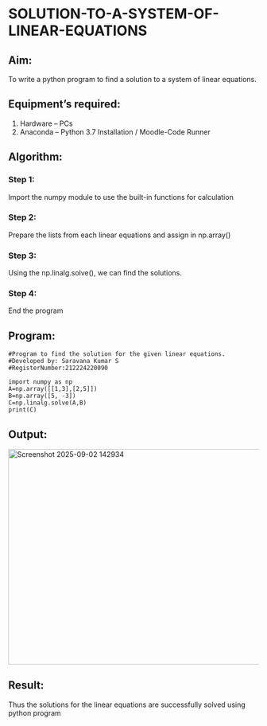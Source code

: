 # SOLUTION-TO-A-SYSTEM-OF-LINEAR-EQUATIONS
## Aim:
To write a python program to find a solution to a system of linear equations.
## Equipment’s required:
1. 	Hardware – PCs
2. 	Anaconda – Python 3.7 Installation / Moodle-Code Runner
## Algorithm:
### Step 1: 
Import the numpy module to use the built-in functions for calculation
### Step 2: 
Prepare the lists from each linear equations and assign in np.array()
### Step 3: 
Using the np.linalg.solve(), we can find the solutions.
### Step 4: 
End the program
## Program:
```
#Program to find the solution for the given linear equations.
#Developed by: Saravana Kumar S
#RegisterNumber:212224220090

import numpy as np
A=np.array([[1,3],[2,5]])
B=np.array([5, -3])
C=np.linalg.solve(A,B)
print(C)
```


## Output:
<img width="564" height="433" alt="Screenshot 2025-09-02 142934" src="https://github.com/user-attachments/assets/7751b571-74c0-4707-bdab-ad2e770b4012" />


## Result: 
Thus the solutions for the linear equations are successfully solved using python program

